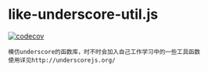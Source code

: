 # like-underscore-util.js
[![codecov](https://codecov.io/gh/Albert-cord/like-underscore-util.js/branch/master/graph/badge.svg)](https://codecov.io/gh/Albert-cord/like-underscore-util.js)

    模仿underscore的函数库，时不时会加入自己工作学习中的一些工具函数
    使用详见http://underscorejs.org/